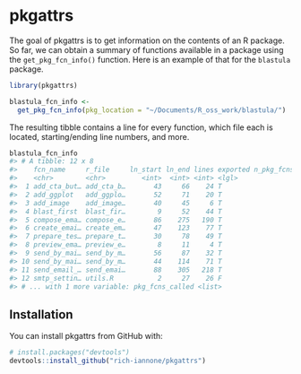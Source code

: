 
<!-- README.md is generated from README.Rmd. Please edit that file -->
pkgattrs
========

The goal of pkgattrs is to get information on the contents of an R package. So far, we can obtain a summary of functions available in a package using the `get_pkg_fcn_info()` function. Here is an example of that for the `blastula` package.

``` r
library(pkgattrs)

blastula_fcn_info <-
  get_pkg_fcn_info(pkg_location = "~/Documents/R_oss_work/blastula/")
```

The resulting tibble contains a line for every function, which file each is located, starting/ending line numbers, and more.

``` r
blastula_fcn_info
#> # A tibble: 12 x 8
#>    fcn_name     r_file     ln_start ln_end lines exported n_pkg_fcns_call…
#>    <chr>        <chr>         <int>  <int> <int> <lgl>               <int>
#>  1 add_cta_but… add_cta_b…       43     66    24 T                       0
#>  2 add_ggplot   add_ggplo…       52     71    20 T                       1
#>  3 add_image    add_image…       40     45     6 T                       0
#>  4 blast_first  blast_fir…        9     52    44 T                       0
#>  5 compose_ema… compose_e…       86    275   190 T                       0
#>  6 create_emai… create_em…       47    123    77 T                       1
#>  7 prepare_tes… prepare_t…       30     78    49 T                       3
#>  8 preview_ema… preview_e…        8     11     4 T                       0
#>  9 send_by_mai… send_by_m…       56     87    32 T                       1
#> 10 send_by_mai… send_by_m…       44    114    71 T                       1
#> 11 send_email_… send_emai…       88    305   218 T                       2
#> 12 smtp_settin… utils.R           2     27    26 F                       0
#> # ... with 1 more variable: pkg_fcns_called <list>
```

Installation
------------

You can install pkgattrs from GitHub with:

``` r
# install.packages("devtools")
devtools::install_github("rich-iannone/pkgattrs")
```

